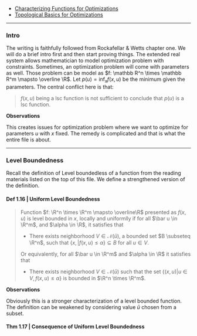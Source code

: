 - [Characterizing Functions for Optimizations](Characterizing%20Functions%20for%20Optimizations.md)
- [Topological Basics for Optimizations](Topological%20Basics%20for%20Optimizations.md)

---
### **Intro**

The writing is faithfully followed from Rockafellar & Wetts chapter one. 
We will do a brief intro first and then start proving things. 
The extended real system allows mathematician to model optimization problem with constraints. 
Sometimes, an optimization problem will come with parameters as well. 
Those problem can be model as $f: \mathbb R^n \times \mathbb R^m \mapsto \overline \R$. 
Let $p(u) = \inf_x f(x, u)$  be the minimum given the parameters. 
The central conflict here is that: 
> $f(x, u)$ being a lsc function is not sufficient to conclude that $p(u)$ is a lsc function. 

**Observations**

This creates issues for optimization problem where we want to optimize for parameters $u$ with $x$ fixed. 
The remedy is complicated and that is what the entire file is about. 

---
### **Level Boundedness**

Recall the definition of Level boundedless of a function from the reading materials listed on the top of this file. 
We define a strengthened version of the definition. 

#### **Def 1.16 | Uniform Level Boundedness**
> Function $f: \R^n \times \R^m \mapsto \overline\R$ presented as $f(x, u)$ is level bounded in $x$, locally and uniformlly if for all $\bar u \in \R^m$, and $\alpha \in \R$, it satisfies that 
> *  There exists neighborhood $V \in \mathcal N(\bar u)$, a bounded set $B \subseteq \R^n$, such that $\{x, | f(x, u) \le \alpha\}\subseteq B$ for all $u \in V$. 
>
> Or equivalently, for all $\bar u \in \R^m$ and $\alpha \in \R$ it satisfies that 
> * There exists neighborhood $V \in \mathcal N(\bar u)$ such that the set $\{(x, u) | u \in V, f(x, u) \le \alpha\}$ is bounded in $\R^n \times \R^m$. 


**Observations**

Obviously this is a stronger characterization of a level bounded function. 
The definition can be weakened by considering value $\bar u$ chosen from a subset. 

#### **Thm 1.17 | Consequence of Uniform Level Boundedness**
> 



